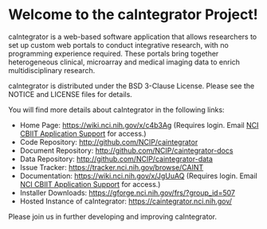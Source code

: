 Welcome to the caIntegrator Project!
==============================

caIntegrator is a web-based software application that allows researchers to set up custom web portals to conduct integrative research, with no  programming experience required. 
These portals bring together heterogeneous clinical, microarray and medical imaging data to enrich multidisciplinary research.

caIntegrator is distributed under the BSD 3-Clause License.
Please see the NOTICE and LICENSE files for details.

You will find more details about caIntegrator in the following links:

 * Home Page: https://wiki.nci.nih.gov/x/c4b3Ag (Requires login. Email [NCI CBIIT Application Support](mailto:ncicbiit@mail.nih.gov) for access.)
 * Code Repository: http://github.com/NCIP/caintegrator
 * Document Repository: http://github.com/NCIP/caintegrator-docs
 * Data Repository: http://github.com/NCIP/caintegrator-data
 * Issue Tracker: https://tracker.nci.nih.gov/browse/CAINT
 * Documentation: https://wiki.nci.nih.gov/x/JgUuAQ (Requires login. Email [NCI CBIIT Application Support](mailto:ncicbiit@mail.nih.gov) for access.)
 * Installer Downloads: https://gforge.nci.nih.gov/frs/?group_id=507
 * Hosted Instance of caIntegrator: https://caintegrator.nci.nih.gov/

Please join us in further developing and improving caIntegrator.
